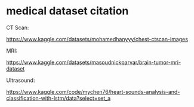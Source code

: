 # medical dataset citation
CT Scan:

https://www.kaggle.com/datasets/mohamedhanyyy/chest-ctscan-images


MRI:

https://www.kaggle.com/datasets/masoudnickparvar/brain-tumor-mri-dataset


Ultrasound:

https://www.kaggle.com/code/mychen76/heart-sounds-analysis-and-classification-with-lstm/data?select=set_a
